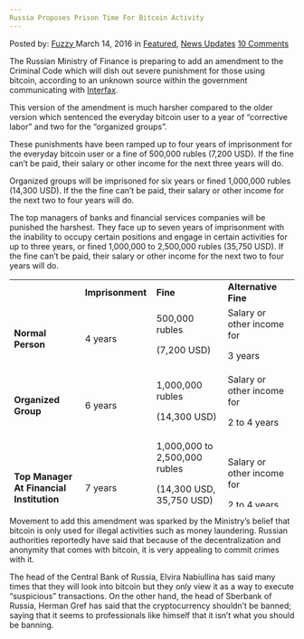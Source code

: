 ```yaml
---
Russia Proposes Prison Time For Bitcoin Activity
---
```

<article class="post-listing post-13465 post type-post status-publish format-standard has-post-thumbnail hentry  tag-activity tag-bitcoin tag-prison tag-proposes tag-russia tag-time">
    <div class="post-inner">
        <span>Posted by: <a href="https://www.deepdotweb.com/author/fuzzy/" title="">Fuzzy </a></span>
    <span>March 14, 2016</span>
    <span>in <a href="https://www.deepdotweb.com/category/deepdot-news/" rel="category tag">Featured</a>, <a href="https://www.deepdotweb.com/category/news-updates/" rel="category tag">News Updates</a></span>
    <span><a href="https://www.deepdotweb.com/2016/03/14/russia-proposes-prison-time-bitcoin-activity/#comments">10 Comments</a></span>
    </p>
    <div class="clear"></div>
    <div class="entry">
    <p>The Russian Ministry of Finance is preparing to add an amendment to the Criminal Code which will dish out severe punishment for those using bitcoin, according to an unknown source within the government communicating with <a href="http://www.interfax.ru/business/497887">Interfax</a>.</p>
    <p>This version of the amendment is much harsher compared to the older version which sentenced the everyday bitcoin user to a year of “corrective labor” and two for the “organized groups”.</p>
    <p>These punishments have been ramped up to four years of imprisonment for the everyday bitcoin user or a fine of 500,000 rubles (7,200 USD). If the fine can&#8217;t be paid, their salary or other income for the next three years will do.</p>
    <p>Organized groups will be imprisoned for six years or fined 1,000,000 rubles (14,300 USD). If the the fine can&#8217;t be paid, their salary or other income for the next two to four years will do.</p>
    <p>The top managers of banks and financial services companies will be punished the harshest. They face up to seven years of imprisonment with the inability to occupy certain positions and engage in certain activities for up to three years, or fined 1,000,000 to 2,500,000 rubles (35,750 USD). If the fine can&#8217;t be paid, their salary or other income for the next two to four years will do.</p>
    <table style="height: 403px;" width="806">
    <tbody>
    <tr>
    <td width="226"></td>
    <td width="116"><strong>Imprisonment</strong></td>
    <td width="228"><strong>Fine</strong></td>
    <td width="204"><strong>Alternative Fine</strong></td>
    </tr>
    <tr>
    <td width="226"><strong>Normal Person</strong></td>
    <td width="116">4 years</td>
    <td width="228">500,000 rubles</p>
    <p>(7,200 USD)</td>
    <td width="204">Salary or other income for</p>
    <p>3 years</td>
    </tr>
    <tr>
    <td width="226"><strong>Organized Group</strong></td>
    <td width="116">6 years</td>
    <td width="228">1,000,000 rubles</p>
    <p>(14,300 USD)</td>
    <td width="204">Salary or other income for</p>
    <p>2 to 4 years</td>
    </tr>
    <tr>
    <td width="226"><strong>Top Manager At Financial Institution</strong></td>
    <td width="116">7 years</td>
    <td width="228">1,000,000 to 2,500,000 rubles</p>
    <p>(14,300 USD, 35,750 USD)</p>
    <p>&nbsp;</td>
    <td width="204">Salary or other income for</p>
    <p>2 to 4 years</td>
    </tr>
    </tbody>
    </table>
    <p>Movement to add this amendment was sparked by the Ministry&#8217;s belief that bitcoin is only used for illegal activities such as money laundering. Russian authorities reportedly have said that because of the decentralization and anonymity that comes with bitcoin, it is very appealing to commit crimes with it.</p>
    <p>The head of the Central Bank of Russia, Elvira Nabiullina has said many times that they will look into bitcoin but they only view it as a way to execute “suspicious” transactions. On the other hand, the head of Sberbank of Russia, Herman Gref has said that the cryptocurrency shouldn&#8217;t be banned; saying that it seems to professionals like himself that it isn&#8217;t what you should be banning.</p>
    </div>
    <span style="display:none"><a href="https://www.deepdotweb.com/tag/activity/" rel="tag">activity</a> <a href="https://www.deepdotweb.com/tag/bitcoin/" rel="tag">bitcoin</a> <a href="https://www.deepdotweb.com/tag/prison/" rel="tag">prison</a> <a href="https://www.deepdotweb.com/tag/proposes/" rel="tag">proposes</a> <a href="https://www.deepdotweb.com/tag/russia/" rel="tag">russia</a> <a href="https://www.deepdotweb.com/tag/time/" rel="tag">time</a></span> <span style="display:none" class="updated">2016-03-14</span>
    <div style="display:none" class="vcard author" itemprop="author" itemscope itemtype="http://schema.org/Person"><strong class="fn" itemprop="name"><a href="https://www.deepdotweb.com/author/fuzzy/" title="Posts by Fuzzy" rel="author">Fuzzy</a></strong></div>
    </div>
</article>

